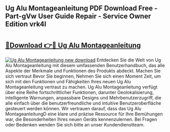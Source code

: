 ## Ug Alu Montageanleitung PDF Download Free - Part-gVw User Guide Repair - Service Owner Edition vrk4l

# <h2><a href="http://df7zz6.blite.top/?on=Ug+Alu+Montageanleitung">🔗Download 👉🔴 Ug Alu Montageanleitung</a></h2>

[![Ug Alu Montageanleitung new download](https://i.imgur.com/lujVjoI.png)](http://df7zz6.blite.top/?on=Ug+Alu+Montageanleitung)
Entdecken Sie die Welt von Ug Alu Montageanleitung mit diesem umfassenden Benutzerhandbuch, das alle Aspekte der Merkmale und Funktionen des Produkts abdeckt. Machen Sie sich vertraut Bevor Sie beginnen, Nehmen Sie sich einen Moment Zeit, um sich mit den Funktionen und Fähigkeiten Ihres neuen Ug Alu Montageanleitung vertraut zu machen. Ug Alu Montageanleitung verfügt über eine Reihe fortschrittlicher Funktionen, darunter Geolokalisierung, intelligente Warnungen, anpassbare Designs und Mehrbenutzerzugriff, die alle einfach über die benutzerfreundliche und intuitive Benutzeroberfläche gesteuert werden können. Wir vertrauen darauf, dass das Ug Alu MontageanleitungD eine klare und präzise Ressource für Ihre Bemühungen war, die Besonderheiten Ihres neuen Geräts kennenzulernen. Bei Fragen oder Bedenken wenden Sie sich bitte an unser Kundendienstteam.
